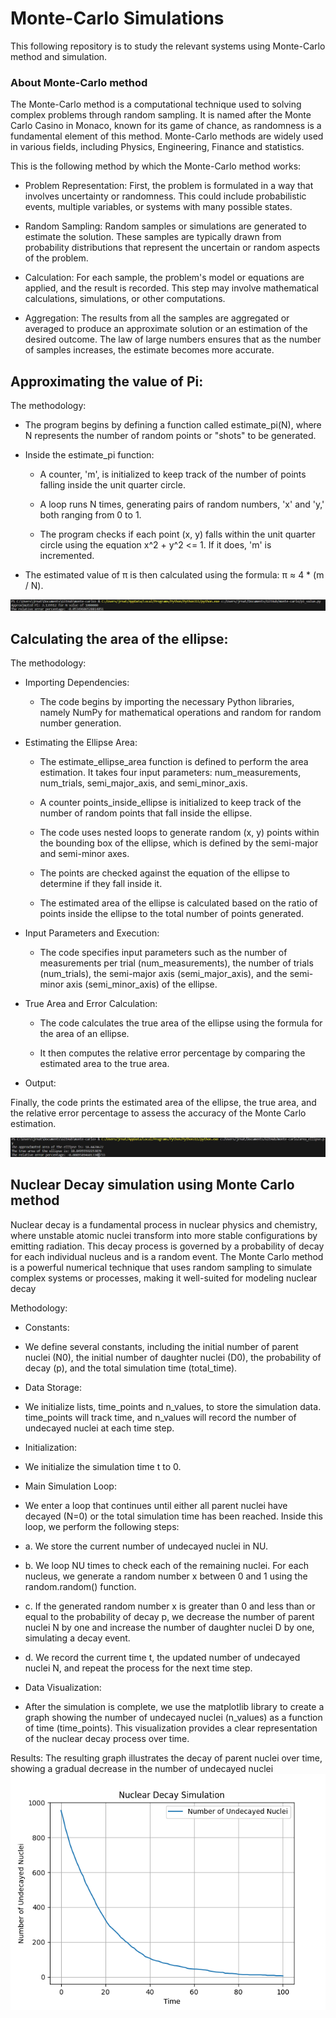 # Monte-Carlo Simulations
This following repository is to study the relevant systems using Monte-Carlo method and simulation.

### About Monte-Carlo method
The Monte-Carlo method is a computational technique used to solving complex problems through random sampling. It is named after the Monte Carlo Casino in Monaco, known for its game of chance, as randomness is a fundamental element of this method. Monte-Carlo methods are widely used in various fields, including Physics, Engineering, Finance and statistics.

This is the following method by which the Monte-Carlo method works:

- Problem Representation: First, the problem is formulated in a way that involves uncertainty or randomness. This could include probabilistic events, multiple variables, or systems with many possible states.

- Random Sampling: Random samples or simulations are generated to estimate the solution. These samples are typically drawn from probability distributions that represent the uncertain or random aspects of the problem.

- Calculation: For each sample, the problem's model or equations are applied, and the result is recorded. This step may involve mathematical calculations, simulations, or other computations.

- Aggregation: The results from all the samples are aggregated or averaged to produce an approximate solution or an estimation of the desired outcome. The law of large numbers ensures that as the number of samples increases, the estimate becomes more accurate.

## Approximating the value of Pi:

The methodology: 

- The program begins by defining a function called estimate_pi(N), where N represents the number of random points or "shots" to be generated.

- Inside the estimate_pi function:

  - A counter, 'm', is initialized to keep track of the number of points falling inside the unit quarter circle.
  - A loop runs N times, generating pairs of random numbers, 'x' and 'y,' both ranging from 0 to 1.

  - The program checks if each point (x, y) falls within the unit quarter circle using the equation x^2 + y^2 <= 1. If it does, 'm' is incremented.

- The estimated value of π is then calculated using the formula: π ≈ 4 * (m / N).

![result output](result_1.png)

## Calculating the area of the ellipse: 

The methodology: 

- Importing Dependencies:

  - The code begins by importing the necessary Python libraries, namely NumPy for mathematical operations and random for random number generation.

- Estimating the Ellipse Area:

  - The estimate_ellipse_area function is defined to perform the area estimation. It takes four input parameters: num_measurements, num_trials, semi_major_axis, and semi_minor_axis.

  - A counter points_inside_ellipse is initialized to keep track of the number of random points that fall inside the ellipse.

  - The code uses nested loops to generate random (x, y) points within the bounding box of the ellipse, which is defined by the semi-major and semi-minor axes.

  - The points are checked against the equation of the ellipse to determine if they fall inside it.
 
  - The estimated area of the ellipse is calculated based on the ratio of points inside the ellipse to the total number of points generated.

- Input Parameters and Execution:

  - The code specifies input parameters such as the number of measurements per trial (num_measurements), the number of trials (num_trials), the semi-major axis (semi_major_axis), and the semi-minor axis (semi_minor_axis) of the ellipse.

- True Area and Error Calculation:

  - The code calculates the true area of the ellipse using the formula for the area of an ellipse.

  - It then computes the relative error percentage by comparing the estimated area to the true area.

- Output:

Finally, the code prints the estimated area of the ellipse, the true area, and the relative error percentage to assess the accuracy of the Monte Carlo estimation.

![result of area approximation](result_2.png)

## Nuclear Decay simulation using Monte Carlo method

Nuclear decay is a fundamental process in nuclear physics and chemistry, where unstable atomic nuclei transform into more stable configurations by emitting radiation. This decay process is governed by a probability of decay for each individual nucleus and is a random event. The Monte Carlo method is a powerful numerical technique that uses random sampling to simulate complex systems or processes, making it well-suited for modeling nuclear decay

Methodology:

- Constants: 
 - We define several constants, including the initial number of parent nuclei (N0), the initial number of daughter nuclei (D0), the probability of decay (p), and the total simulation time (total_time).

- Data Storage:
 - We initialize lists, time_points and n_values, to store the simulation data. time_points will track time, and n_values will record the number of undecayed nuclei at each time step.

- Initialization:
 - We initialize the simulation time t to 0.

- Main Simulation Loop:
 - We enter a loop that continues until either all parent nuclei have decayed (N=0) or the total simulation time has been reached. Inside this loop, we perform the following steps:

  -  a. We store the current number of undecayed nuclei in NU.

  - b. We loop NU times to check each of the remaining nuclei. For each nucleus, we generate a random number x between 0 and 1 using the random.random() function.

  - c. If the generated random number x is greater than 0 and less than or equal to the probability of decay p, we decrease the number of parent nuclei N by one and increase the number of daughter nuclei D by one, simulating a decay event.

  - d. We record the current time t, the updated number of undecayed nuclei N, and repeat the process for the next time step.

- Data Visualization:
 - After the simulation is complete, we use the matplotlib library to create a graph showing the number of undecayed nuclei (n_values) as a function of time (time_points). This visualization provides a clear representation of the nuclear decay process over time.

 Results:
 The resulting graph illustrates the decay of parent nuclei over time, showing a gradual decrease in the number of undecayed nuclei
 ![Radioactive Decay](result_3.png)